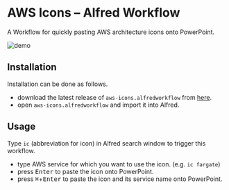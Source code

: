 # AWS Icons – Alfred Workflow

A Workflow for quickly pasting AWS architecture icons onto PowerPoint.

![demo](https://user-images.githubusercontent.com/37267851/167145409-70714286-47a4-49bc-aa55-352e01189806.gif)

## Installation

Installation can be done as follows.

- download the latest release of `aws-icons.alfredworkflow` from [here](https://github.com/ku2482/alfred-aws-icons/releases).
- open `aws-icons.alfredworkflow` and import it into Alfred.

## Usage

Type `ic` (abbreviation for icon) in Alfred search window to trigger this workflow.

- type AWS service for which you want to use the icon. (e.g. `ic fargate`)
- press <kbd>Enter</kbd> to paste the icon onto PowerPoint.
- press <kbd>⌘</kbd>+<kbd>Enter</kbd> to paste the icon and its service name onto PowerPoint.
